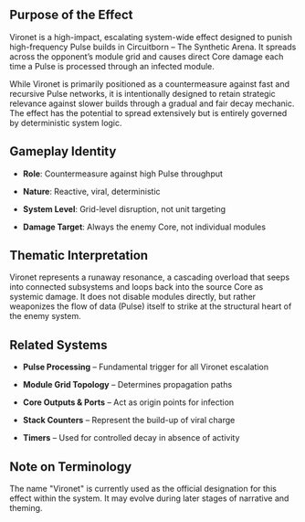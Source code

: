 ## Purpose of the Effect

Vironet is a high-impact, escalating system-wide effect designed to punish high-frequency Pulse builds in Circuitborn – The Synthetic Arena. It spreads across the opponent’s module grid and causes direct Core damage each time a Pulse is processed through an infected module.

While Vironet is primarily positioned as a countermeasure against fast and recursive Pulse networks, it is intentionally designed to retain strategic relevance against slower builds through a gradual and fair decay mechanic. The effect has the potential to spread extensively but is entirely governed by deterministic system logic.

## Gameplay Identity

- **Role**: Countermeasure against high Pulse throughput
    
- **Nature**: Reactive, viral, deterministic
    
- **System Level**: Grid-level disruption, not unit targeting
    
- **Damage Target**: Always the enemy Core, not individual modules
    

## Thematic Interpretation

Vironet represents a runaway resonance, a cascading overload that seeps into connected subsystems and loops back into the source Core as systemic damage. It does not disable modules directly, but rather weaponizes the flow of data (Pulse) itself to strike at the structural heart of the enemy system.

## Related Systems

- **Pulse Processing** – Fundamental trigger for all Vironet escalation
    
- **Module Grid Topology** – Determines propagation paths
    
- **Core Outputs & Ports** – Act as origin points for infection
    
- **Stack Counters** – Represent the build-up of viral charge
    
- **Timers** – Used for controlled decay in absence of activity
    

## Note on Terminology

The name "Vironet" is currently used as the official designation for this effect within the system. It may evolve during later stages of narrative and theming.